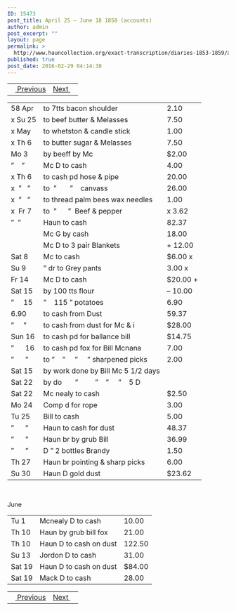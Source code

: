 ```yaml
---
ID: 15473
post_title: April 25 – June 18 1858 (accounts)
author: admin
post_excerpt: ""
layout: page
permalink: >
  http://www.hauncollection.org/exact-transcription/diaries-1853-1859/april-25-june-18-1858-accounts/
published: true
post_date: 2016-02-29 04:14:38
---
```

<table style="width: 100%;" align="center">
<tbody>
<tr>
<td><a href="http://www.hauncollection.org/version-2/diaries-1853-1859/april-20-1858-accounts/"><img src="https://lh3.googleusercontent.com/-EFJpxxNiPNw/VqgtWBCZrMI/AAAAAAAAAFU/WfY4lPFWWkg/s800-Ic42/Soeb-Plain-Arrows-8-10px.png" alt="" width="10" height="10" /> Previous</a></td>
<td style="text-align: right;"><a href="http://www.hauncollection.org/version-2/diaries-1853-1859/june-24-1858-may-12-13-1859/">Next <img src="https://lh3.googleusercontent.com/-67k0cYlpXHw/VqgtWKz1MXI/AAAAAAAAAFU/k9PW_Piyurk/s800-Ic42/Soeb-Plain-Arrows-5-10px.png" alt="" width="10" height="10" /></a></td>
</tr>
</tbody>
</table>
<div>
<table style="width: 100%;">
<tbody>
<tr>
<td>58 Apr</td>
<td>to 7tts bacon shoulder</td>
<td>2.10</td>
</tr>
<tr>
<td>x Su 25</td>
<td>to beef butter &amp; Melasses</td>
<td>7.50</td>
</tr>
<tr>
<td>x May</td>
<td>to whetston &amp; candle stick</td>
<td>1.00</td>
</tr>
<tr>
<td>x Th 6</td>
<td>to butter sugar &amp; Melasses</td>
<td>7.50</td>
</tr>
<tr>
<td>Mo 3</td>
<td>by beeff by Mc</td>
<td>$2.00</td>
</tr>
<tr>
<td>”    ”</td>
<td>Mc D to cash</td>
<td>4.00</td>
</tr>
<tr>
<td>x Th 6</td>
<td>to cash pd hose &amp; pipe</td>
<td>20.00</td>
</tr>
<tr>
<td>x  ”   ”</td>
<td>to  ”       ”    canvass</td>
<td>26.00</td>
</tr>
<tr>
<td>x  ”   ”</td>
<td>to thread palm bees wax needles</td>
<td>1.00</td>
</tr>
<tr>
<td>x  Fr 7</td>
<td>to  ”      ”  Beef &amp; pepper</td>
<td>x 3.62</td>
</tr>
<tr>
<td>”  ”</td>
<td>Haun to cash</td>
<td>82.37</td>
</tr>
<tr>
<td></td>
<td>Mc G by cash</td>
<td>18.00</td>
</tr>
<tr>
<td></td>
<td>Mc D to 3 pair Blankets</td>
<td>+ 12.00</td>
</tr>
<tr>
<td>Sat 8</td>
<td>Mc to cash</td>
<td>$6.00 x</td>
</tr>
<tr>
<td>Su 9</td>
<td>” dr to Grey pants</td>
<td>3.00 x</td>
</tr>
<tr>
<td>Fr 14</td>
<td>Mc D to cash</td>
<td>$20.00 +</td>
</tr>
<tr>
<td>Sat 15</td>
<td>by 100 tts flour</td>
<td>– 10.00</td>
</tr>
<tr>
<td>”     15</td>
<td>”    115 ” potatoes</td>
<td>6.90</td>
</tr>
<tr>
<td>6.90</td>
<td>to cash from Dust</td>
<td>59.37</td>
</tr>
<tr>
<td>”     ”</td>
<td>to cash from dust for Mc &amp; i</td>
<td>$28.00</td>
</tr>
<tr>
<td>Sun 16</td>
<td>to cash pd for ballance bill</td>
<td>$14.75</td>
</tr>
<tr>
<td>”      16</td>
<td>to cash pd fox for Bill Mcnana</td>
<td>7.00</td>
</tr>
<tr>
<td>”      ”</td>
<td>to ”    ”     ”     ” sharpened picks</td>
<td>2.00</td>
</tr>
<tr>
<td>Sat 15</td>
<td>by work done by Bill Mc 5 1/2 days</td>
<td></td>
</tr>
<tr>
<td>Sat 22</td>
<td>by do       ”         ”    ”     ”    5 D</td>
<td></td>
</tr>
<tr>
<td>Sat 22</td>
<td>Mc nealy to cash</td>
<td>$2.50</td>
</tr>
<tr>
<td>Mo 24</td>
<td>Comp d for rope</td>
<td>3.00</td>
</tr>
<tr>
<td>Tu 25</td>
<td>Bill to cash</td>
<td>5.00</td>
</tr>
<tr>
<td>”      ”</td>
<td>Haun to cash for dust</td>
<td>48.37</td>
</tr>
<tr>
<td>”      ”</td>
<td>Haun br by grub Bill</td>
<td>36.99</td>
</tr>
<tr>
<td>”      ”</td>
<td>D ” 2 bottles Brandy</td>
<td>1.50</td>
</tr>
<tr>
<td>Th 27</td>
<td>Haun br pointing &amp; sharp picks</td>
<td>6.00</td>
</tr>
<tr>
<td>Su 30</td>
<td>Haun D gold dust</td>
<td>$23.62</td>
</tr>
</tbody>
</table>
&nbsp;

June
<table style="width: 100%;" align="center">
<tbody>
<tr>
<td>Tu 1</td>
<td>Mcnealy D to cash</td>
<td>10.00</td>
</tr>
<tr>
<td>Th 10</td>
<td>Haun by grub bill fox</td>
<td>21.00</td>
</tr>
<tr>
<td>Th 10</td>
<td>Haun D to cash on dust</td>
<td>122.50</td>
</tr>
<tr>
<td>Su 13</td>
<td>Jordon D to cash</td>
<td>31.00</td>
</tr>
<tr>
<td>Sat 19</td>
<td>Haun D to cash on dust</td>
<td>$84.00</td>
</tr>
<tr>
<td>Sat 19</td>
<td>Mack D to cash</td>
<td>28.00</td>
</tr>
</tbody>
</table>
<table style="width: 100%;" align="center">
<tbody>
<tr>
<td><a href="http://www.hauncollection.org/version-2/diaries-1853-1859/april-20-1858-accounts/"><img src="https://lh3.googleusercontent.com/-EFJpxxNiPNw/VqgtWBCZrMI/AAAAAAAAAFU/WfY4lPFWWkg/s800-Ic42/Soeb-Plain-Arrows-8-10px.png" alt="" width="10" height="10" /> Previous</a></td>
<td style="text-align: right;"><a href="http://www.hauncollection.org/version-2/diaries-1853-1859/june-24-1858-may-12-13-1859/">Next <img src="https://lh3.googleusercontent.com/-67k0cYlpXHw/VqgtWKz1MXI/AAAAAAAAAFU/k9PW_Piyurk/s800-Ic42/Soeb-Plain-Arrows-5-10px.png" alt="" width="10" height="10" /></a></td>
</tr>
</tbody>
</table>
</div>